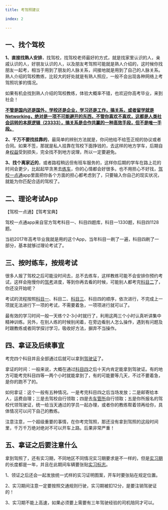 ```yaml
---
title: 考驾照建议

index: 2

---
```


## **一、找个驾校**

**1、直接找熟人安排**，找驾校，找驾校老师最好的方式，就是找家里认识的人，亲戚认识的人，好朋友认识的人，以及朋友考驾照可能就是熟人介绍的，这时候你找朋友一起考，相当于用到了朋友的人脉关系，间接地就是用到了自己的人脉关系。熟人介绍的驾校教练，比较大的好处就是有熟人照应，一般不会出现各种网络上考驾照坑爹的情况。

如果有机会找到熟人介绍的驾校教练，体验大概率不错，也欢迎你高考毕业，来到社会！

<u>**不管是国内还是国外，学校还是企业，学习还是工作，搞关系，或者留学就是Networking，绝对是一项不可能避开的东西，不管你喜欢不喜欢，这都是人类社会运转的本原逻辑（23333），搞关系是合作共赢的一种高效手段，但不是唯一手段。**</u>

**2、千万不要找挂靠的**，最简单的辨别方法就是，你问他给不给签正规的协议或者合同。如果不签，那就是私人挂靠在驾校下面挣钱的，去这样的地方学车，后期自身[权益](https://www.zhihu.com/search?q=权益&search_source=Entity&hybrid_search_source=Entity&hybrid_search_extra={"sourceType"%3A"answer"%2C"sourceId"%3A611364167})受到损失，完全找不到地方说理，所以一定要避免。

**3、找个离家近的**，或者路程稍远但有班车服务的，这样你后期的学车在路上花的时间会更少，比起起早贪黑去[练车](https://www.zhihu.com/search?q=练车&search_source=Entity&hybrid_search_source=Entity&hybrid_search_extra={"sourceType"%3A"answer"%2C"sourceId"%3A611364167})，你的心情都会好很多。也不用担心不好找，[驾校一点通](https://www.zhihu.com/search?q=驾校一点通&search_source=Entity&hybrid_search_source=Entity&hybrid_search_extra={"sourceType"%3A"answer"%2C"sourceId"%3A611364167})app里面把你各个方面的担心都考虑到了，只要输入你自己的现实状况，就能为你匹配合适的驾校了。

## **二、理论考试App**

【驾校一点通】【驾考宝典】

驾校一点通app来自官方驾考科目一、科目四题库，科目一1330题，科目四1128题。

当初2017年高考毕业我就是用的这个App，当年科目一刷了一遍，科目四刷了一部分，基本就够过理论考试了。

## **三、按时练车，按规考试**

很多人报了驾校之后可能没时间去，总不去练车，这样教练可能不会安排你预约考试，这样会拖慢你的[驾考](https://www.zhihu.com/search?q=驾考&search_source=Entity&hybrid_search_source=Entity&hybrid_search_extra={"sourceType"%3A"answer"%2C"sourceId"%3A611364167})进度，等到你再去看的时候，可能别人都考完[科目二](https://www.zhihu.com/search?q=科目二&search_source=Entity&hybrid_search_source=Entity&hybrid_search_extra={"sourceType"%3A"answer"%2C"sourceId"%3A611364167})了，你还没开始呢？

考试的流程按照[科目一](https://www.zhihu.com/search?q=科目一&search_source=Entity&hybrid_search_source=Entity&hybrid_search_extra={"sourceType"%3A"answer"%2C"sourceId"%3A611364167})、科目二、[科目三](https://www.zhihu.com/search?q=科目三&search_source=Entity&hybrid_search_source=Entity&hybrid_search_extra={"sourceType"%3A"answer"%2C"sourceId"%3A611364167})、科目四的顺序，依次进行，不完成上一项就无法进行下一项的考试，不需要着急，一项项进行就可以了。

最有效的学习时间一般一天练个2-3小时就行了，利用这两三个小时认真听讲集中精神训练。另外，在别人练的时候别闲着，在旁边看别人怎么操作，遇到有问题及时跟教练或者同学探讨学习，吸收好方法，摒弃不当操作。

## **四、拿证及后续事宜**

考完四个科目并且全部通过后就可以拿到[驾驶证](https://www.zhihu.com/search?q=驾驶证&search_source=Entity&hybrid_search_source=Entity&hybrid_search_extra={"sourceType"%3A"answer"%2C"sourceId"%3A611364167})了。

拿证的时间：一般来说，大概在通过[科目四](https://www.zhihu.com/search?q=科目四&search_source=Entity&hybrid_search_source=Entity&hybrid_search_extra={"sourceType"%3A"answer"%2C"sourceId"%3A611364167})之后十天内肯定能拿到驾驶证。有的地方可能考完科目四等一两个小时就能拿到了，有的可能要等几天，不过不要着急，是你的跑不了的。

如何拿证：这个一般有五种情况。一是考完科目四之后当场发放；二是邮寄给本人，运费自理；三是去驾校自行领取；四是去[车管所](https://www.zhihu.com/search?q=车管所&search_source=Entity&hybrid_search_source=Entity&hybrid_search_extra={"sourceType"%3A"answer"%2C"sourceId"%3A611364167})自行领取；五是你所报名的驾校代领驾驶证，统一给当天通过的学员一起办理，或者你的教练帮着领再给你，具体情况可以问下自己的教练。

注意注意，一个超级重要的事情，在你考完驾照，那还没有拿到驾照的这段时间里，千万千万绝对绝对不可以开车上路。后果非常严重！

## **五、拿证之后要注意什么**

拿到驾照了，还有实习期，不同地区不同情况实习期要求是不一样的，但是[实习期](https://www.zhihu.com/search?q=实习期&search_source=Entity&hybrid_search_source=Entity&hybrid_search_extra={"sourceType"%3A"answer"%2C"sourceId"%3A611364167})的长度都是一年，并且在此期间车辆要张贴[实习标志](https://www.zhihu.com/search?q=实习标志&search_source=Entity&hybrid_search_source=Entity&hybrid_search_extra={"sourceType"%3A"answer"%2C"sourceId"%3A611364167})。

1、领证之后还会一起发放统一式样的实习证明图案，开车时要张贴在规定位置。

2、实习期间注意一定要按照交通规则行驶，实习期被扣12分，是要注销驾驶证的！

3、实习期不能上高速，如果必须要上需要有三年驾驶经验的司机陪同才可以。

